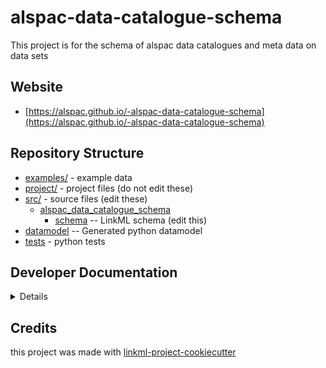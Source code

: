 # alspac-data-catalogue-schema

This project is for the schema of alspac data catalogues and meta data on data sets

## Website

* [https://alspac.github.io/-alspac-data-catalogue-schema](https://alspac.github.io/-alspac-data-catalogue-schema)

## Repository Structure

* [examples/](examples/) - example data
* [project/](project/) - project files (do not edit these)
* [src/](src/) - source files (edit these)
    * [alspac_data_catalogue_schema](src/alspac_data_catalogue_schema)
        * [schema](src/alspac_data_catalogue_schema/schema) -- LinkML schema (edit this)
* [datamodel](src/alspac_data_catalogue_schema/datamodel) -- Generated python datamodel
* [tests](tests/) - python tests

## Developer Documentation

<details>
Use the `make` command to generate project artefacts:

- `make all`: make everything
- `make deploy`: deploys site

</details>

## Credits

this project was made with [linkml-project-cookiecutter](https://github.com/linkml/linkml-project-cookiecutter)
